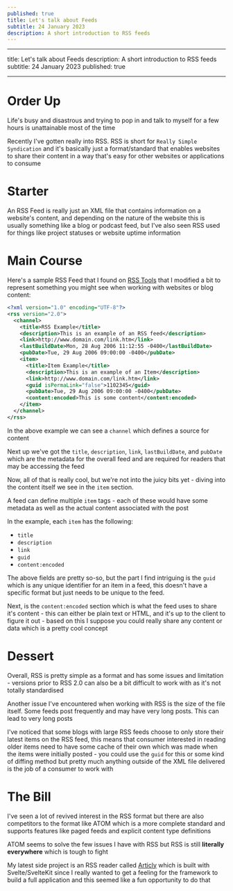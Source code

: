 ```yaml
---
published: true
title: Let's talk about Feeds
subtitle: 24 January 2023
description: A short introduction to RSS feeds
---
```


---

title: Let's talk about Feeds
description: A short introduction to RSS feeds
subtitle: 24 January 2023
published: true

---

# Order Up

Life's busy and disastrous and trying to pop in and talk to myself for a few hours is unattainable most of the time

Recently I've gotten really into RSS. RSS is short for `Really Simple Syndication` and it's basically just a format/standard that enables websites to share their content in a way that's easy for other websites or applications to consume

# Starter

An RSS Feed is really just an XML file that contains information on a website's content, and depending on the nature of the website this is usually something like a blog or podcast feed, but I've also seen RSS used for things like project statuses or website uptime information

# Main Course

Here's a sample RSS Feed that I found on [RSS Tools](http://www.rss-tools.com/rss-example.htm) that I modified a bit to represent something you might see when working with websites or blog content:

```xml
<?xml version="1.0" encoding="UTF-8"?>
<rss version="2.0">
  <channel>
    <title>RSS Example</title>
    <description>This is an example of an RSS feed</description>
    <link>http://www.domain.com/link.htm</link>
    <lastBuildDate>Mon, 28 Aug 2006 11:12:55 -0400</lastBuildDate>
    <pubDate>Tue, 29 Aug 2006 09:00:00 -0400</pubDate>
    <item>
      <title>Item Example</title>
      <description>This is an example of an Item</description>
      <link>http://www.domain.com/link.htm</link>
      <guid isPermaLink="false">1102345</guid>
      <pubDate>Tue, 29 Aug 2006 09:00:00 -0400</pubDate>
      <content:encoded>This is some content</content:encoded>
    </item>
  </channel>
</rss>
```

In the above example we can see a `channel` which defines a source for content

Next up we've got the `title`, `description`, `link`, `lastBuildDate`, and `pubDate` which are the metadata for the overall feed and are required for readers that may be accessing the feed

Now, all of that is really cool, but we're not into the juicy bits yet - diving into the content itself we see in the `item` section.

A feed can define multiple `item` tags - each of these would have some metadata as well as the actual content associated with the post

In the example, each `item` has the following:

- `title`
- `description`
- `link`
- `guid`
- `content:encoded`

The above fields are pretty so-so, but the part I find intriguing is the `guid` which is any unique identifier for an item in a feed, this doesn't have a specific format but just needs to be unique to the feed.

Next, is the `content:encoded` section which is what the feed uses to share it's content - this can either be plain text or HTML, and it's up to the client to figure it out - based on this I suppose you could really share any content or data which is a pretty cool concept

# Dessert

Overall, RSS is pretty simple as a format and has some issues and limitation - versions prior to RSS 2.0 can also be a bit difficult to work with as it's not totally standardised

Another issue I've encountered when working with RSS is the size of the file itself. Some feeds post frequently and may have very long posts. This can lead to very long posts

I've noticed that some blogs with large RSS feeds choose to only store their latest items on the RSS feed, this means that consumer interested in reading older items need to have some cache of their own which was made when the items were initially posted - you could use the `guid` for this or some kind of diffing method but pretty much anything outside of the XML file delivered is the job of a consumer to work with

# The Bill

I've seen a lot of revived interest in the RSS format but there are also competitors to the format like ATOM which is a more complete standard and supports features like paged feeds and explicit content type definitions

ATOM seems to solve the few issues I have with RSS but RSS is still **literally everywhere** which is tough to fight

My latest side project is an RSS reader called [Articly](https://articly.vercel.app) which is built with Svelte/SvelteKit since I really wanted to get a feeling for the framework to build a full application and this seemed like a fun opportunity to do that
